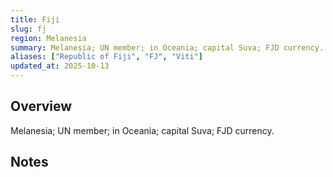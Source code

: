 ```yaml
---
title: Fiji
slug: fj
region: Melanesia
summary: Melanesia; UN member; in Oceania; capital Suva; FJD currency.
aliases: ["Republic of Fiji", "FJ", "Viti"]
updated_at: 2025-10-13
---
```


## Overview

Melanesia; UN member; in Oceania; capital Suva; FJD currency.

## Notes

<!-- Add your first note below -->
